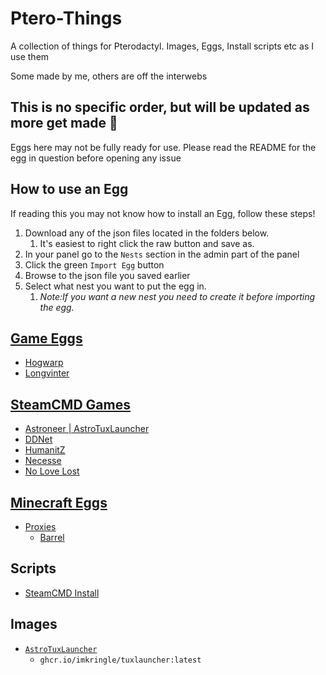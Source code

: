 # Ptero-Things
A collection of things for Pterodactyl. Images, Eggs, Install scripts etc as I use them

Some made by me, others are off the interwebs

## This is no specific order, but will be updated as more get made 👀
Eggs here may not be fully ready for use. Please read the README for the egg in question before opening any issue

## How to use an Egg
If reading this you may not know how to install an Egg, follow these steps!
1. Download any of the json files located in the folders below.
   1. It's easiest to right click the raw button and save as.
3. In your panel go to the `Nests` section in the admin part of the panel
4. Click the green `Import Egg` button
5. Browse to the json file you saved earlier
6. Select what nest you want to put the egg in.
   1. *Note:If you want a new nest you need to create it before importing the egg.*

## [Game Eggs](Games-Eggs)
* [Hogwarp](/Games-Eggs/Hogwarp)
* [Longvinter](/Games-Eggs/Longvinter)
## [SteamCMD Games](Games-Eggs/SteamCMD-Games)
* [Astroneer | AstroTuxLauncher](/Games-Eggs/SteamCMD-Games/astrotuxlauncher)
* [DDNet](/Games-Eggs/SteamCMD-Games/DDNet)
* [HumanitZ](/Games-Eggs/SteamCMD-Games/Humanitz)
* [Necesse](/Games-Eggs/SteamCMD-Games/Necesse)
* [No Love Lost](/Games-Eggs/SteamCMD-Games/NoLoveLost)
## [Minecraft Eggs](Games-Eggs/Minecraft-Eggs)
   * [Proxies](Games-Eggs/Minecraft-Eggs/Proxies)
      * [Barrel](Games-Eggs/Minecraft-Eggs/Proxies/Barrel)

## Scripts
* [SteamCMD Install](Scripts/steamcmd.sh)

## Images
* [`AstroTuxLauncher`](/Docker-Images/tuxlauncher)
    * `ghcr.io/imkringle/tuxlauncher:latest`
